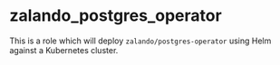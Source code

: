 # zalando_postgres_operator

This is a role which will deploy `zalando/postgres-operator` using Helm against a Kubernetes
cluster.
